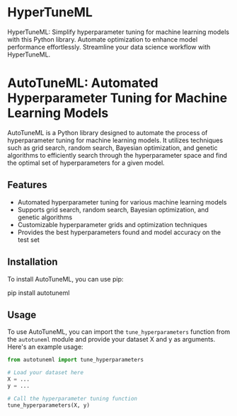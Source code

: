 # HyperTuneML
HyperTuneML: Simplify hyperparameter tuning for machine learning models with this Python library. Automate optimization to enhance model performance effortlessly. Streamline your data science workflow with HyperTuneML.
# AutoTuneML: Automated Hyperparameter Tuning for Machine Learning Models

AutoTuneML is a Python library designed to automate the process of hyperparameter tuning for machine learning models. It utilizes techniques such as grid search, random search, Bayesian optimization, and genetic algorithms to efficiently search through the hyperparameter space and find the optimal set of hyperparameters for a given model.

## Features

- Automated hyperparameter tuning for various machine learning models
- Supports grid search, random search, Bayesian optimization, and genetic algorithms
- Customizable hyperparameter grids and optimization techniques
- Provides the best hyperparameters found and model accuracy on the test set

## Installation

To install AutoTuneML, you can use pip:

pip install autotuneml


## Usage

To use AutoTuneML, you can import the `tune_hyperparameters` function from the `autotuneml` module and provide your dataset X and y as arguments. Here's an example usage:

```python
from autotuneml import tune_hyperparameters

# Load your dataset here
X = ...
y = ...

# Call the hyperparameter tuning function
tune_hyperparameters(X, y)

